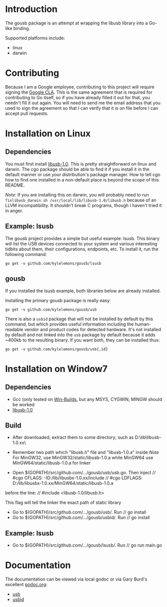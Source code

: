 Introduction
============

The gousb package is an attempt at wrapping the libusb library into a Go-like binding.

Supported platforms include:

- linux
- darwin


Contributing
============
Because I am a Google employee, contributing to this project will require signing the [Google CLA](https://developers.google.com/open-source/cla/individual?csw=1).
This is the same agreement that is required for contributing to Go itself, so if you have
already filled it out for that, you needn't fill it out again.
You will need to send me the email address that you used to sign the agreement
so that I can verify that it is on file before I can accept pull requests.


Installation on Linux
=====================

Dependencies
------------
You must first install [libusb-1.0](http://libusb.org/wiki/libusb-1.0).  This is pretty straightforward on linux and darwin.  The cgo package should be able to find it if you install it in the default manner or use your distribution's package manager.  How to tell cgo how to find one installed in a non-default place is beyond the scope of this README.

*Note*: If you are installing this on darwin, you will probably need to run `fixlibusb_darwin.sh /usr/local/lib/libusb-1.0/libusb.h` because of an LLVM incompatibility.  It shouldn't break C programs, though I haven't tried it in anger.

Example: lsusb
--------------
The gousb project provides a simple but useful example: lsusb.  This binary will list the USB devices connected to your system and various interesting tidbits about them, their configurations, endpoints, etc.  To install it, run the following command:

    go get -v github.com/kylelemons/gousb/lsusb

gousb
-----
If you installed the lsusb example, both libraries below are already installed.

Installing the primary gousb package is really easy:

    go get -v github.com/kylelemons/gousb/usb

There is also a `usbid` package that will not be installed by default by this command, but which provides useful information including the human-readable vendor and product codes for detected hardware.  It's not installed by default and not linked into the `usb` package by default because it adds ~400kb to the resulting binary.  If you want both, they can be installed thus:

    go get -v github.com/kylelemons/gousb/usb{,id}

Installation on Window7
=======================
Dependencies
------------
- Gcc (only tested on [Win-Builds](http://win-builds.org/), but any MSYS, CYGWIN, MINGW should be worked
- [libusb-1.0](http://sourceforge.net/projects/libusb/files/libusb-1.0/)

Build
-----
- After downloaded, extract them to some directory; such as D:\lib\libusb-1.0.xx\
- Remember two path which "libusb.h" file and "libusb-1.0.a" inside
*Note* For MinGW32, use MinGW32/static/libusb-1.0.a while MinGW64 use MinGW64/static/libusb-1.0.a for linker

- Open $(GOPATH)/src/github.com/.../gousb/usb/usb.go. Then inject
    // #cgo CFLAGS: -ID:/lib/libusbx-1.0.xx/include
    // #cgo LDFLAGS: D:/lib/libusbx-1.0.xx/MinGW64/static/libusb-1.0.a
    
before the line:
    // #include <libusb-1.0/libusb.h>
    
This flag will tell the linker the exact path of static library

- Go to $(GOPATH)/src/github.com/.../gousb/usb/. Run
    // go install
- Go to $(GOPATH)/src/github.com/.../gousb/usbid/. Run
    // go install

Example: lsusb
--------------
- Go to $(GOPATH)/src/github.com/.../gousb/lsusb/. Run
    // go run main.go

Documentation
=============
The documentation can be viewed via local godoc or via Gary Burd's excellent [godoc.org](http://godoc.org/):

- [usb](http://godoc.org/github.com/kylelemons/gousb/usb)
- [usbid](http://godoc.org/pkg/github.com/kylelemons/gousb/usbid)
